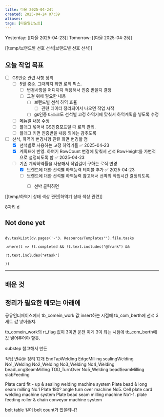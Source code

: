 ```yaml
---
title: 다울 2025-04-24t
created: 2025-04-24 07:59
aliases: 
tags: [다울일간노트]
---
```


Yesterday: [[다울 2025-04-23]] 
Tomorrow: [[다울 2025-04-25]] 

[[temp/브랜드별 선호 선석|브랜드별 선호 선석]]
## 오늘 작업 목표
- [ ] GS인증 관련 사항 정리
	- [ ] 5월 중순. 그때까지 화면 로직 픽스.
		- [ ] 변경사항을 어디까지 적용해서 인증 받을지 결정
		- [ ] 그걸 위해 필요한 내용
			- [ ] 브랜드별 선석 하역 효율
				- [ ] 관련 데이터 정리되어서 나오면 작업 시작

			- [ ] gs인증 타스크도 선석별 고정 하역기에 맞춰서  하역계획을 넣도록 수정
	- [ ] 메뉴얼 내용 수정
	- [ ] 플래그 넣어서 GS인증모드일 때 로직 관리.
	- [ ] 플래그 키면 인증받을 내용 외에는 감추도록
- [ ] 선석, 하역기 변경사항 관련 화면 변경할 점
	- [x] 선석별로 사용하는 고정 하역기들 ✅ 2025-04-23
	- [x] 계획표에 반영. 하여기 RowCount 변경에 맞춰서 선석 RowHeight를 가변적으로 설정되도록 함 ✅ 2025-04-23
	- [ ] 기존 계약하역률을 사용해서 작업길이 구하는 로직 변경
		- [x] 브랜드에 대한 선석별 하역능력 테이블 추가 ✅ 2025-04-23
		- [ ] 브랜드에 대한 선석별 하역능력 참고해서 선박의 작업시간 결정되도록.
			- [ ] 선박 클릭하면


[[temp/하역기 상태 색상 관련|하역기 상태 색상 관련]]

8자리
d

## Not done yet

```dataviewjs

dv.taskList(dv.pages('-"3. Resource/Templates"').file.tasks

.where(t => !t.completed && !t.text.includes("@frank") &&

!t.text.includes("#task")

))

```


---

## 배운 것




## 정리가 필요한 메모는 아래에

공유인터페이스에서 tb_comein_work
값 insert하는 시점에
tb_com_berth에 선석 3세트
값 넣어줄지.

tb_comein_work의 rt_flag 값이 3이면 운전
이게 3이 되는 시점에 tb_com_berth에 값 넣어주어야 할듯.



substep 참고해서
만든

작업 변수들 정리 12개
EndTapWelding
EdgeMilling
sealingWelding
No1_Welding
No2_Welding
No3_Welding
No4_Welding
beadLongSeamMilling
TOD_TurnOver
No5_Welding
beadSeamMilling
slabFeeding



Plate card fit - up & sealing welding machine system
Plate bead & long seam milling
No.1 Plate 180º angle turn over machine
No5. Cell plate card welding machine system
Plate bead seam milling machine
No1-1. plate feeding roller & chain conveyor machine system

belt table
길이
belt count가 있을려나? 

